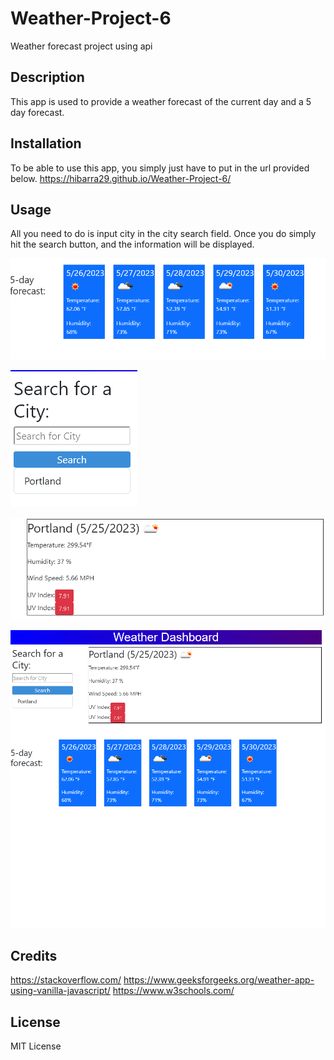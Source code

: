# Weather-Project-6
Weather forecast project using api
## Description

This app is used to provide a weather forecast of the current day and a 5 day forecast.

## Installation

To be able to use this app, you simply just have to put in the url provided below.
https://hibarra29.github.io/Weather-Project-6/

## Usage

All you need to do is input city in the city search field.
Once you do simply hit the search button, and the information will be displayed.

![Use of app](assets/images/Screenshot%202023-05-25%20at%2020-53-29%20Weather%20Project.png)

![Use of app](assets/images/Screenshot%202023-05-25%20at%2020-52-41%20Weather%20Project.png)

![Use of app](assets/images/Screenshot%202023-05-25%20at%2020-53-13%20Weather%20Project.png)

![Use of app](assets/images/Screenshot%202023-05-25%20at%2020-51-52%20Weather%20Project.png)

## Credits

https://stackoverflow.com/
https://www.geeksforgeeks.org/weather-app-using-vanilla-javascript/
https://www.w3schools.com/ 

## License

MIT License 
